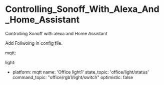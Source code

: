 # Controlling_Sonoff_With_Alexa_And_Home_Assistant
Controlling Sonoff with alexa and Home Assistant


Add Follwoing in config file.

mqtt:

light:
  - platform: mqtt
    name: 'Office light1'
    state_topic: 'office/light/status'
    command_topic: "office/rgb1/light/switch"
    optimistic: false
